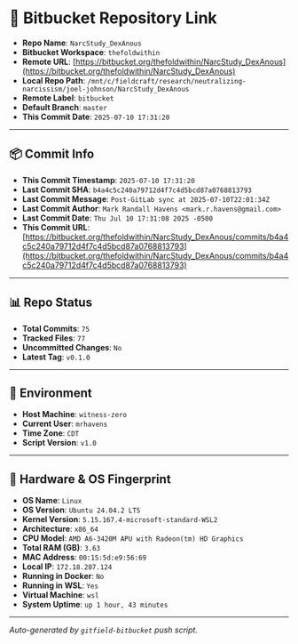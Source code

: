 # 🔗 Bitbucket Repository Link

- **Repo Name**: `NarcStudy_DexAnous`
- **Bitbucket Workspace**: `thefoldwithin`
- **Remote URL**: [https://bitbucket.org/thefoldwithin/NarcStudy_DexAnous](https://bitbucket.org/thefoldwithin/NarcStudy_DexAnous)
- **Local Repo Path**: `/mnt/c/fieldcraft/research/neutralizing-narcissism/joel-johnson/NarcStudy_DexAnous`
- **Remote Label**: `bitbucket`
- **Default Branch**: `master`
- **This Commit Date**: `2025-07-10 17:31:20`

---

## 📦 Commit Info

- **This Commit Timestamp**: `2025-07-10 17:31:20`
- **Last Commit SHA**: `b4a4c5c240a79712d4f7c4d5bcd87a0768813793`
- **Last Commit Message**: `Post-GitLab sync at 2025-07-10T22:01:34Z`
- **Last Commit Author**: `Mark Randall Havens <mark.r.havens@gmail.com>`
- **Last Commit Date**: `Thu Jul 10 17:31:08 2025 -0500`
- **This Commit URL**: [https://bitbucket.org/thefoldwithin/NarcStudy_DexAnous/commits/b4a4c5c240a79712d4f7c4d5bcd87a0768813793](https://bitbucket.org/thefoldwithin/NarcStudy_DexAnous/commits/b4a4c5c240a79712d4f7c4d5bcd87a0768813793)

---

## 📊 Repo Status

- **Total Commits**: `75`
- **Tracked Files**: `77`
- **Uncommitted Changes**: `No`
- **Latest Tag**: `v0.1.0`

---

## 🧭 Environment

- **Host Machine**: `witness-zero`
- **Current User**: `mrhavens`
- **Time Zone**: `CDT`
- **Script Version**: `v1.0`

---

## 🧬 Hardware & OS Fingerprint

- **OS Name**: `Linux`
- **OS Version**: `Ubuntu 24.04.2 LTS`
- **Kernel Version**: `5.15.167.4-microsoft-standard-WSL2`
- **Architecture**: `x86_64`
- **CPU Model**: `AMD A6-3420M APU with Radeon(tm) HD Graphics`
- **Total RAM (GB)**: `3.63`
- **MAC Address**: `00:15:5d:e9:56:69`
- **Local IP**: `172.18.207.124`
- **Running in Docker**: `No`
- **Running in WSL**: `Yes`
- **Virtual Machine**: `wsl`
- **System Uptime**: `up 1 hour, 43 minutes`

---

_Auto-generated by `gitfield-bitbucket` push script._

